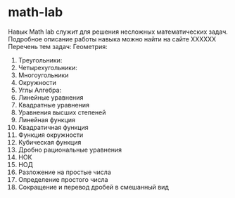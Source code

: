# math-lab
Навык Math lab служит для решения несложных математических задач. 
Подробное описание работы навыка можно найти на сайте XXXXXX
Перечень тем задач:
Геометрия:
1.	Треугольники:
2.	Четырехугольники:
3.	Многоугольники
4.	Окружности
5.	Углы
Алгебра:
1.	Линейные уравнения
2.	Квадратные уравнения
3.	Уравнения высших степеней
4.	Линейная функция
5.	Квадратичная функция
6.	Функция окружности
7.	Кубическая функция
8.	Дробно рациональные уравнения
9.	НОК
10.	НОД
11.	Разложение на простые числа
12.	Определение простого числа
13.	Сокращение и перевод дробей в смешанный вид

